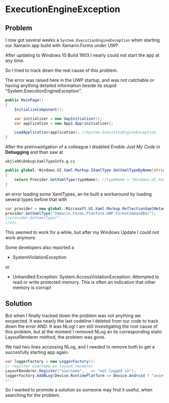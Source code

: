# ExecutionEngineException

## Problem

I now got several weeks a `System.ExecutionEngineException` when starting our Xamarin app build with Xamarin.Forms under UWP.

After updating to Windows 10 Build 1903 I nearly could not start the app at any time.

So I tried to track down the real cause of this problem.

The error was raised here in the UWP startup, and was not catchable or having anything detailed information beside its stupid "System.ExecutionEngineException".

```cs
public MainPage()
{
    InitializeComponent();

    var initializer = new UwpInitializer();
    var application = new App1.App(initializer);

    LoadApplication(application); //System.ExecutionEngineException
}
```

After the preinvastigation of a colleague I disabled *Enable Just My Code* in **Debugging**
and than saw at

`obj\x86\Debug\XamlTypeInfo.g.cs`

```cs
public global::Windows.UI.Xaml.Markup.IXamlType GetXamlTypeByName(string typeName)
{
    return Provider.GetXamlType(typeName); //typeName = "Windows.UI.Xaml.Controls.RevealBackgroundBrush"
}
```

an error loading some XamlTypes, an he built a workaround by loading several types before that with

```cs
var provider = new global::Microsoft.UI.Xaml.Markup.ReflectionXamlMetadataProvider();
provider.GetXamlType("Xamarin.Forms.Platform.UWP.FormsCommandBar");
//provider.GetXamlType("...
//etc.
```

This seemed to work for a while, but after my Windows Update I could not work anymore.

Some developers also reported a

- SystemViolationException

or

- Unhandled Exception: System.AccessViolationException: Attempted to read or write protected memory. This is often an indication that other memory is corrupt

## Solution

But when I finally tracked down the problem was not anything we excpected. It was nearly the last codeline I deleted from our code to track down the error AND:
It was NLog!
I am still investigating the root cause of this problem, but at the moment I removed NLog an its corresponding static LayoutRenderer method, the problem was gone.

We had two lines accessing NLog, and I needed to remove both to get a succesfully starting app again.

```cs
var loggerFactory = new LoggerFactory();
// register username as layout renderer
LayoutRenderer.Register("username", _ => "not logged in");
loggerFactory.AddNLog(Device.RuntimePlatform == Device.Android ? "assets/NLog.config" : "NLog.config");
//...
```

So I wanted to promote a solution so someone may find it useful, when searching for the problem.
